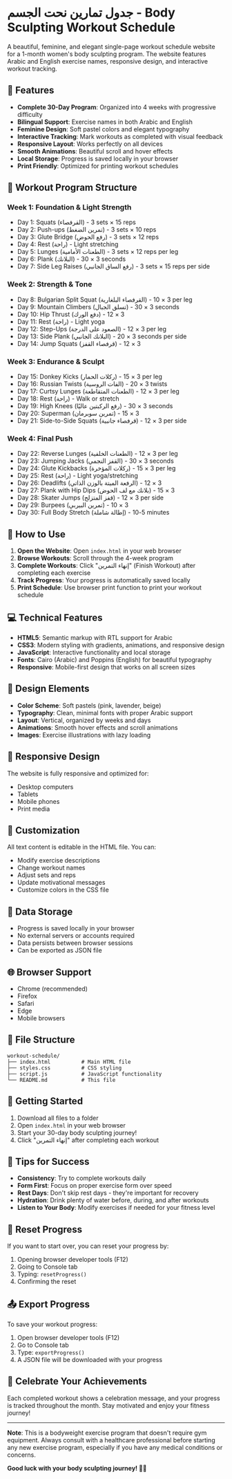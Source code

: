 # جدول تمارين نحت الجسم - Body Sculpting Workout Schedule

A beautiful, feminine, and elegant single-page workout schedule website for a 1-month women's body sculpting program. The website features Arabic and English exercise names, responsive design, and interactive workout tracking.

## 🌟 Features

- **Complete 30-Day Program**: Organized into 4 weeks with progressive difficulty
- **Bilingual Support**: Exercise names in both Arabic and English
- **Feminine Design**: Soft pastel colors and elegant typography
- **Interactive Tracking**: Mark workouts as completed with visual feedback
- **Responsive Layout**: Works perfectly on all devices
- **Smooth Animations**: Beautiful scroll and hover effects
- **Local Storage**: Progress is saved locally in your browser
- **Print Friendly**: Optimized for printing workout schedules

## 🎯 Workout Program Structure

### Week 1: Foundation & Light Strength
- Day 1: Squats (القرفصاء) - 3 sets × 15 reps
- Day 2: Push-ups (تمرين الضغط) - 3 sets × 10 reps
- Day 3: Glute Bridge (رفع الحوض) - 3 sets × 12 reps
- Day 4: Rest (راحة) - Light stretching
- Day 5: Lunges (الطعنات الأمامية) - 3 sets × 12 reps per leg
- Day 6: Plank (البلانك) - 3 × 30 seconds
- Day 7: Side Leg Raises (رفع الساق الجانبي) - 3 sets × 15 reps per side

### Week 2: Strength & Tone
- Day 8: Bulgarian Split Squat (القرفصاء البلغارية) - 3 × 10 per leg
- Day 9: Mountain Climbers (تسلق الجبال) - 3 × 30 seconds
- Day 10: Hip Thrust (دفع الورك) - 3 × 12
- Day 11: Rest (راحة) - Light yoga
- Day 12: Step-Ups (الصعود على الدرجة) - 3 × 12 per leg
- Day 13: Side Plank (البلانك الجانبي) - 3 × 20 seconds per side
- Day 14: Jump Squats (قرفصاء القفز) - 3 × 12

### Week 3: Endurance & Sculpt
- Day 15: Donkey Kicks (ركلات الحمار) - 3 × 15 per leg
- Day 16: Russian Twists (الفات الروسية) - 3 × 20 twists
- Day 17: Curtsy Lunges (الطعنات المتقاطعة) - 3 × 12 per leg
- Day 18: Rest (راحة) - Walk or stretch
- Day 19: High Knees (رفع الركبتين عاليًا) - 3 × 30 seconds
- Day 20: Superman (تمرين سوبرمان) - 3 × 15
- Day 21: Side-to-Side Squats (قرفصاء جانبية) - 3 × 12 per side

### Week 4: Final Push
- Day 22: Reverse Lunges (الطعنات الخلفية) - 3 × 12 per leg
- Day 23: Jumping Jacks (القفز النجمي) - 3 × 30 seconds
- Day 24: Glute Kickbacks (ركلات المؤخرة) - 3 × 15 per leg
- Day 25: Rest (راحة) - Light yoga/stretching
- Day 26: Deadlifts (الرفعة الميتة بالوزن الذاتي) - 3 × 12
- Day 27: Plank with Hip Dips (بلانك مع لف الحوض) - 3 × 15
- Day 28: Skater Jumps (قفز المتزلج) - 3 × 12 per side
- Day 29: Burpees (تمرين البيربي) - 3 × 10
- Day 30: Full Body Stretch (إطالة شاملة) - 5-10 minutes

## 🚀 How to Use

1. **Open the Website**: Open `index.html` in your web browser
2. **Browse Workouts**: Scroll through the 4-week program
3. **Complete Workouts**: Click "إنهاء التمرين" (Finish Workout) after completing each exercise
4. **Track Progress**: Your progress is automatically saved locally
5. **Print Schedule**: Use browser print function to print your workout schedule

## 💻 Technical Features

- **HTML5**: Semantic markup with RTL support for Arabic
- **CSS3**: Modern styling with gradients, animations, and responsive design
- **JavaScript**: Interactive functionality and local storage
- **Fonts**: Cairo (Arabic) and Poppins (English) for beautiful typography
- **Responsive**: Mobile-first design that works on all screen sizes

## 🎨 Design Elements

- **Color Scheme**: Soft pastels (pink, lavender, beige)
- **Typography**: Clean, minimal fonts with proper Arabic support
- **Layout**: Vertical, organized by weeks and days
- **Animations**: Smooth hover effects and scroll animations
- **Images**: Exercise illustrations with lazy loading

## 📱 Responsive Design

The website is fully responsive and optimized for:
- Desktop computers
- Tablets
- Mobile phones
- Print media

## 🔧 Customization

All text content is editable in the HTML file. You can:
- Modify exercise descriptions
- Change workout names
- Adjust sets and reps
- Update motivational messages
- Customize colors in the CSS file

## 💾 Data Storage

- Progress is saved locally in your browser
- No external servers or accounts required
- Data persists between browser sessions
- Can be exported as JSON file

## 🌐 Browser Support

- Chrome (recommended)
- Firefox
- Safari
- Edge
- Mobile browsers

## 📄 File Structure

```
workout-schedule/
├── index.html          # Main HTML file
├── styles.css          # CSS styling
├── script.js           # JavaScript functionality
└── README.md           # This file
```

## 🎯 Getting Started

1. Download all files to a folder
2. Open `index.html` in your web browser
3. Start your 30-day body sculpting journey!
4. Click "إنهاء التمرين" after completing each workout

## 💪 Tips for Success

- **Consistency**: Try to complete workouts daily
- **Form First**: Focus on proper exercise form over speed
- **Rest Days**: Don't skip rest days - they're important for recovery
- **Hydration**: Drink plenty of water before, during, and after workouts
- **Listen to Your Body**: Modify exercises if needed for your fitness level

## 🔄 Reset Progress

If you want to start over, you can reset your progress by:
1. Opening browser developer tools (F12)
2. Going to Console tab
3. Typing: `resetProgress()`
4. Confirming the reset

## 📤 Export Progress

To save your workout progress:
1. Open browser developer tools (F12)
2. Go to Console tab
3. Type: `exportProgress()`
4. A JSON file will be downloaded with your progress

## 🎉 Celebrate Your Achievements

Each completed workout shows a celebration message, and your progress is tracked throughout the month. Stay motivated and enjoy your fitness journey!

---

**Note**: This is a bodyweight exercise program that doesn't require gym equipment. Always consult with a healthcare professional before starting any new exercise program, especially if you have any medical conditions or concerns.

**Good luck with your body sculpting journey! 💪✨**
